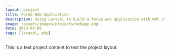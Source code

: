 ```yaml
---
layout: project
title: Forum Web Application
description: Using Laravel to build a forum web application with MVC structure, Eloquent ORM, Blade templating engine, and more.
image: /assets/images/projects/webapp.png
date: 2023-03-05
tags: [laravel, php]
---
```


This is a test project content to test the project layout.